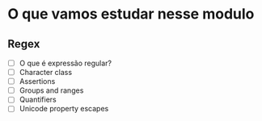 # O que vamos estudar nesse modulo 
## Regex

- [ ]  O que é expressão regular?
- [ ]  Character class
- [ ]  Assertions
- [ ]  Groups and ranges
- [ ]  Quantifiers
- [ ]  Unicode property escapes